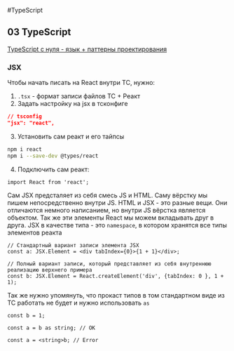 #TypeScript

## 03 TypeScript

[TypeScript с нуля - язык + паттерны проектирования](../../../Index/TypeScript.md)

### JSX

Чтобы начать писать на React внутри ТС, нужно:

1. `.tsx` - формат записи файлов ТС + Реакт
2. Задать настройку на jsx в тсконфиге

```JSON
// tsconfig
"jsx": "react",
```

3. Установить сам реакт и его тайпсы

```bash
npm i react
npm i --save-dev @types/react
```

4. Подключить сам реакт:

```TSX
import React from 'react';
```

Сам JSX предсталяет из себя смесь JS и HTML. Саму вёрстку мы пишем непосредственно внутри JS. HTML и JSX - это разные вещи. Они отличаются немного написанием, но внутри JS вёрстка является объектом. Так же эти элементы React мы можем вкладывать друг в друга.
JSX в качестве типа - это `namespace`, в котором хранятся все типы элементов реакта

```JSX
// Стандартный вариант записи элемента JSX
const a: JSX.Element = <div tabIndex={0}>{1 + 1}</div>;

// Полный вариант записи, который представляет из себя внутреннюю реализацию верхнего примера
const b: JSX.Element = React.createElement('div', {tabIndex: 0 }, 1 + 1);
```

Так же нужно упомянуть, что прокаст типов в том стандартном виде из ТС работать не будет и нужно использовать `as`

```JSX
const b = 1;

const a = b as string; // OK

const a = <string>b; // Error
```
